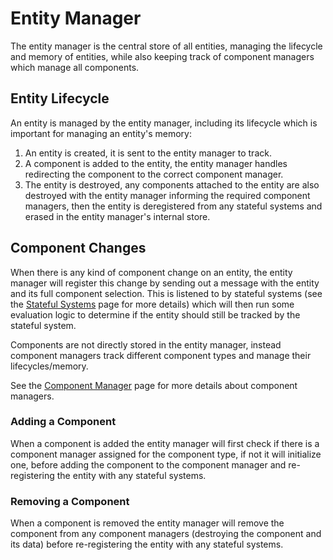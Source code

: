 # Entity Manager

The entity manager is the central store of all entities, managing the lifecycle and memory of entities, while also
keeping track of component managers which manage all components.

## Entity Lifecycle

An entity is managed by the entity manager, including its lifecycle which is important for managing an entity's memory:

1. An entity is created, it is sent to the entity manager to track.
2. A component is added to the entity, the entity manager handles redirecting the component to the correct component
manager.
3. The entity is destroyed, any components attached to the entity are also destroyed with the entity manager informing
the required component managers, then the entity is deregistered from any stateful systems and erased in the entity
manager's internal store.

## Component Changes

When there is any kind of component change on an entity, the entity manager will register this change by sending out
a message with the entity and its full component selection. This is listened to by stateful systems (see the [Stateful
Systems] page for more details) which will then run some evaluation logic to determine if the entity should still be
tracked by the stateful system.

Components are not directly stored in the entity manager, instead component managers track different component types
and manage their lifecycles/memory.

See the [Component Manager] page for more details about component managers.

### Adding a Component

When a component is added the entity manager will first check if there is a component manager assigned for the
component type, if not it will initialize one, before adding the component to the component manager and re-registering
the entity with any stateful systems.

### Removing a Component

When a component is removed the entity manager will remove the component from any component managers (destroying the
component and its data) before re-registering the entity with any stateful systems.

[Stateful Systems]:../stateful_systems.md
[Component Manager]:./component_manager.md
